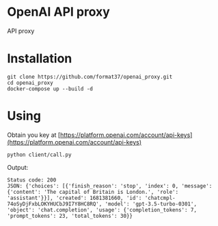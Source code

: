 # OpenAI API proxy
API proxy
# Installation
```
git clone https://github.com/format37/openai_proxy.git
cd openai_proxy
docker-compose up --build -d
```
# Using
Obtain you key at [https://platform.openai.com/account/api-keys](https://platform.openai.com/account/api-keys)
```
python client/call.py
```
Output:
```
Status code: 200
JSON: {'choices': [{'finish_reason': 'stop', 'index': 0, 'message': {'content': 'The capital of Britain is London.', 'role': 'assistant'}}], 'created': 1681381660, 'id': 'chatcmpl-74oSyDjFxbLOKYHUCbJ9I7Y8HC8RQ', 'model': 'gpt-3.5-turbo-0301', 'object': 'chat.completion', 'usage': {'completion_tokens': 7, 'prompt_tokens': 23, 'total_tokens': 30}}
```